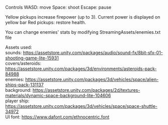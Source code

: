 Controls
WASD: move
Space: shoot
Escape: pause

Yellow pickups increase firepower (up to 3). Current power is displayed on yellow bar
Red pickups: restore health.

You can change enemies' stats by modifying StreamingAssets/enemies.txt file

Assets used:<br>
sounds: https://assetstore.unity.com/packages/audio/sound-fx/8bit-sfx-01-shooting-game-lite-15931<br>
covers/asteroids: https://assetstore.unity.com/packages/3d/environments/asteroids-pack-84988<br>
enemies: https://assetstore.unity.com/packages/3d/vehicles/space/alien-ships-pack-131137<br>
background: https://assetstore.unity.com/packages/2d/textures-materials/dynamic-space-background-lite-104606<br>
player ship: https://assetstore.unity.com/packages/3d/vehicles/space/space-shuttle-34972<br>
UI font: https://www.dafont.com/ethnocentric.font<br>
